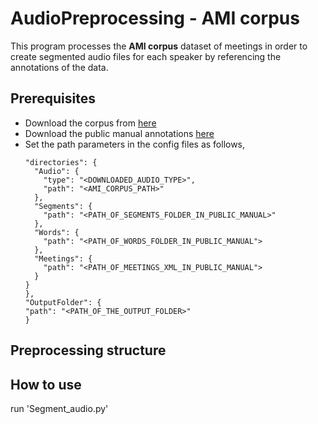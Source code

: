 AudioPreprocessing - AMI corpus
======================================

This program processes the **AMI corpus** dataset of meetings in order to create segmented audio files for each speaker by referencing the annotations of the data. 


## Prerequisites

* Download the corpus from <a target="_blank" href="http://groups.inf.ed.ac.uk/ami/download/">here</a>
* Download the public manual annotations <a target="_blank" href="http://groups.inf.ed.ac.uk/ami/AMICorpusAnnotations/ami_public_manual_1.6.2.zip/">here</a>
* Set the path parameters in the config files as follows,
    ```
  "directories": {
      "Audio": {
        "type": "<DOWNLOADED_AUDIO_TYPE>",
        "path": "<AMI_CORPUS_PATH>"
      },
      "Segments": {
        "path": "<PATH_OF_SEGMENTS_FOLDER_IN_PUBLIC_MANUAL>"
      },
      "Words": {
        "path": "<PATH_OF_WORDS_FOLDER_IN_PUBLIC_MANUAL">
      },
      "Meetings": {
        "path": "<PATH_OF_MEETINGS_XML_IN_PUBLIC_MANUAL">
      }
    }
  },
  "OutputFolder": {
    "path": "<PATH_OF_THE_OUTPUT_FOLDER>"
  }
   ```
  
## Preprocessing structure


## How to use

run 'Segment_audio.py'